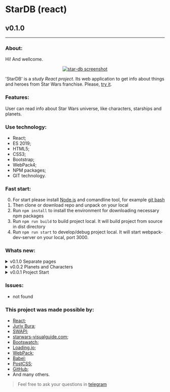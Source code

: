 # StarDB (react)
## v0.1.0
---
  
### About:

Hi! And wellcome. 

<div align="center">

[![star-db screenshot](https://avatars.mds.yandex.net/get-pdb/2863576/49da9712-8177-4b5b-9120-d1f377197366/s1200 "github.io/star-db")](https://frontandrew.github.io/star-db/)

</div>

'StarDB' is a _study React project_. Its web application to get info about things and heroes from Star Wars franchise. Please, [try it](https://frontandrew.github.io/star-db/).

### Features:

User can read info about Star Wars universe, like characters, starships and planets.

### Use technology:

- React;
- ES 2019;
- HTML5;
- CSS3;
- Bootstrap;
- WebPack4;
- NPM paсkages;
- GIT technology.

### Fast start:

0. For start please install [Node.js](https://nodejs.org/en/) and comandline tool, for example [git bash](https://git-scm.com/downloads)
1. Then clone or download repo and unpack on your local
2. Run `npm install` to install the environment for downloading necessary npm packages
3. Run `npm run build` to build project local. It will build project from source in dist directory
4. Run `npm run start` to develop/debug project local. It will start webpack-dev-server on your local, port 3000.

### Whats new:

<details>
    <summary>v0.1.0 Separate pages</summary>
    <li>Now pages with characters, planets and ships are separated</li>
    <li>Click on starship from list will open new page with details</li>
    <li>Click on people from list will open character details on current page.
    It will save after page reboot</li>
    <li>Click on planet from list will open planet details on current page, as well. 
    But after page reboot planet details will disapeare.</li>
    <li>Update readme</li>
</details>

<details>
    <summary>v0.0.2 Planets and Characters</summary>
    <li>Added block what show planets. Another planet every 10 seconds.</li>
    <li>Added lists of characters, planets and starships. Click on any list item will open his details.</li>
    <li>Details now shows in new block.</li>
    <li>App got all Star Wars data from [SWAPI](https://swapi.dev)</li>
    <li>Images got from [starwars-visualguide.com](https://starwars-visualguide.com)</li>
    <li>Update readme</li>
</details>

<details>
    <summary>v0.0.1 Project Start</summary>
    <li>Added README file</li>
    <li>Added license</li>
    <li>Set up enviroment</li>
</details>

### Issues:

- not found

### This project was made possible by:

* [React](https://reactjs.org);
* [Juriy Bura](https://github.com/Juriy);
* [SWAPI](https://swapi.dev);
* [starwars-visualguide.com](https://starwars-visualguide.com);
* [Bootswatch](https://bootswatch.com);
* [Loading.io](https://loading.io);
* [WebPack](https://webpack.js.org);
* [Babel](https://babeljs.io);
* [PostCSS](https://vk.com/postcss);
* [GitHub](http://github.com);
* And many others.

> Feel free to ask your questions in [telegram](https://t.me/frontandrew)
